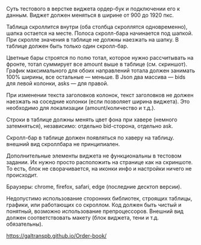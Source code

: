 Суть тестового в верстке виджета ордер-бук и подключении его к данным. Виджет должен меняться в ширине от 900 до 1920 пкс.

Таблица скроллится внутри (оба столбца скроллятся одновременно), шапка остается на месте. Полоса скролл-бара начинается под шапкой. При скролле значения в таблице не должны наезжать на шапку. В таблице должен быть только один скролл-бар.

Цветные бары строятся по полю тотал, которое нужно рассчитывать на фронте, тотал суммирует все amount выше в таблице (см. скриншот). График максимального для обоих направлений тотала должен занимать 100% ширины, все остальные — меньше. В Json два массива — bids для левой колонки, asks — для правой.

При изменении текста заголовков колонок, текст заголовков не должен наезжать на соседние колонки (если позволяет ширина виджета). Это необходимо для локализации (amount/количество и т.д.).

Строки в таблице должны менять цвет фона при хавере (немного затемняться), независимо: отдельно bid-сторона, отдельно ask.

Скролл-бар в таблице должен появляться по хаверу на таблицу. внешний вид скроллбара не принципиален.

Дополнительные элементы виджета не функциональны в тестовом задании. Их нужно просто расположить на странице как на скриншоте. То есть, блок не сворачивается, на иконки инфо и настройки ничего не происходит.

Браузеры: chrome, firefox, safari, edge (последние десктоп версии).

Недопустимо использование сторонних библиотек, строящих таблицы, графики, или работающих со скроллом.
Код должен быть чистый и понятный, возможно использование препроцессоров.
Внешний вид должен соответствовать макету (блок виджета, тени и т.д. обязательны).

https://galtranspb.github.io/Order-book/
